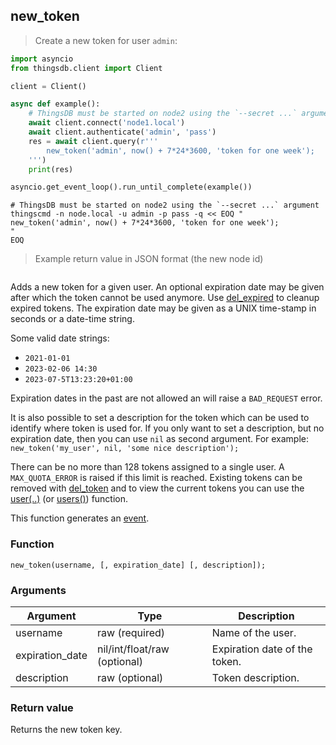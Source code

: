## new_token

> Create a new token for user `admin`:

```python
import asyncio
from thingsdb.client import Client

client = Client()

async def example():
    # ThingsDB must be started on node2 using the `--secret ...` argument
    await client.connect('node1.local')
    await client.authenticate('admin', 'pass')
    res = await client.query(r'''
        new_token('admin', now() + 7*24*3600, 'token for one week');
    ''')
    print(res)

asyncio.get_event_loop().run_until_complete(example())
```

```shell
# ThingsDB must be started on node2 using the `--secret ...` argument
thingscmd -n node.local -u admin -p pass -q << EOQ "
new_token('admin', now() + 7*24*3600, 'token for one week');
"
EOQ
```

> Example return value in JSON format (the new node id)

```json

```

Adds a new token for a given user. An optional expiration date may be given after which the token cannot
be used anymore. Use [del_expired](#del_expired) to cleanup expired tokens. The expiration date may be
given as a UNIX time-stamp in seconds or a date-time string.

Some valid date strings:

- `2021-01-01`
- `2023-02-06 14:30`
- `2023-07-5T13:23:20+01:00`

Expiration dates in the past are not allowed an will raise a `BAD_REQUEST` error.

It is also possible to set a description for the token which can be used to identify where token is used for.
If you only want to set a description, but no expiration date, then you can use `nil` as second argument.
For example: `new_token('my_user', nil, 'some nice description');`

There can be no more than 128 tokens assigned to a single user. A `MAX_QUOTA_ERROR` is raised if this limit
is reached. Existing tokens can be removed with [del_token](#del_token) and to view the current tokens you can use the [user(..)](#user) (or [users()](#users)) function.

This function generates an [event](#events).

### Function
`new_token(username, [, expiration_date] [, description]);`

### Arguments
Argument | Type | Description
-------- | ---- | -----------
username | raw (required) | Name of the user.
expiration_date | nil/int/float/raw (optional) | Expiration date of the token.
description | raw (optional) | Token description.

### Return value
Returns the new token key.
